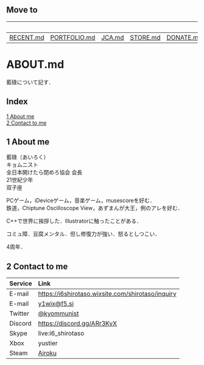 ## Move to
||||||Here||
|:-:|:-:|:-:|:-:|:-:|:-:|:-:|
|[RECENT.md](https://github.com/yustier/yustier/blob/master/RECENT.md)|[PORTFOLIO.md](https://github.com/yustier/yustier/blob/master/PORTFOLIO.md)|[JCA.md](https://github.com/yustier/yustier/blob/master/JCA.md)|[STORE.md](https://github.com/yustier/yustier/blob/master/STORE.md)|[DONATE.md](https://github.com/yustier/yustier/blob/master/DONATE.md)|**ABOUT.md**|[README.md](https://github.com/yustier/yustier/blob/master/README.md)|


# ABOUT.md
藍碌について記す．

## Index
[1 About me](#1-about-me)  
[2 Contact to me](#2-contact-to-me)


## 1 About me
藍碌（あいろく）  
キョムニスト  
全日本開けたら閉めろ協会 会長  
21世紀少年  
双子座


PCゲーム，iDeviceゲーム，音楽ゲーム，musescoreを好む．  
鉄道，Chiptune Oscilloscope View，あずまんが大王，例のアレを好む．


C++で世界に挨拶した．Illustratorに触ったことがある．


コミュ障．豆腐メンタル．但し修復力が強い．怒るとしつこい．


4周年．


## 2 Contact to me
|Service|Link|
|:-|:-|
|E-mail|https://i6shirotaso.wixsite.com/shirotaso/inquiry|
|E-mail|y1wix@f5.si|
|Twitter|[@kyommunist](https://twitter.com/kyommunist)|
|Discord|https://discord.gg/ARr3KvX|
|Skype|live:i6_shirotaso|
|Xbox|yustier|
|Steam|[Airoku](http://steamcommunity.com/id/airoku)|


<!---
Copyright 2019 Airoku
-->
